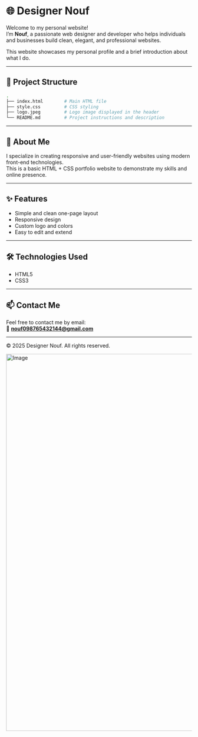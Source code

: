

# 🌐 Designer Nouf

Welcome to my personal website!  
I’m **Nouf**, a passionate web designer and developer who helps individuals and businesses build clean, elegant, and professional websites.

This website showcases my personal profile and a brief introduction about what I do.

---

## 📁 Project Structure

```bash
.
├── index.html        # Main HTML file
├── style.css         # CSS styling
├── logo.jpeg         # Logo image displayed in the header
└── README.md         # Project instructions and description
```

---

## 🧠 About Me

I specialize in creating responsive and user-friendly websites using modern front-end technologies.  
This is a basic HTML + CSS portfolio website to demonstrate my skills and online presence.

---

## ✨ Features

- Simple and clean one-page layout
- Responsive design
- Custom logo and colors
- Easy to edit and extend

---

## 🛠 Technologies Used

- HTML5
- CSS3

---

## 📫 Contact Me

Feel free to contact me by email:  
📧 **nouf098765432144@gmail.com**

---

© 2025 Designer Nouf. All rights reserved.

<img width="1920" height="1020" alt="Image" src="https://github.com/user-attachments/assets/f6b6878f-eca7-4b7a-a57d-ef50b104db2f" />
